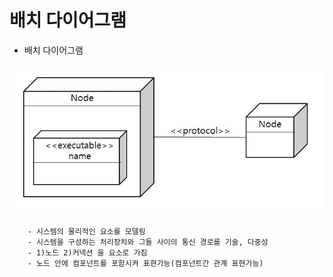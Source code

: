 # 배치 다이어그램

* 배치 다이어그램

![Alt_text](./img1.jpg)


        - 시스템의 물리적인 요소를 모델링
        - 시스템을 구성하는 처리장치와 그들 사이의 통신 경로를 기술, 다중성
        - 1)노드 2)커넥션 을 요소로 가짐
        - 노드 안에 컴포넌트를 포함시켜 표현가능(컴포넌트간 관계 표현가능)
        
